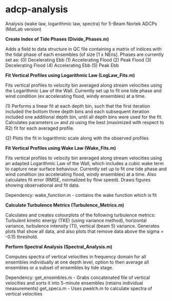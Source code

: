 # adcp-analysis
Analysis (wake law, logarithmic law, spectra) for 5-Beam Nortek ADCPs (MatLab version)

**Create Index of Tide Phases (Divide_Phases.m)**

Adds a field to data structure in QC file containing a matrix of indices with the tidal phase of each ensembles (of size [1 x NEns]. Phases are currently set as: (0) Decelerating Ebb (1) Accelerating Flood (2) Peak Flood (3) Decelerating Flood (4) Accelerating Ebb (5) Peak Ebb  

**Fit Vertical Profiles using Logarithmic Law  (LogLaw_Fits.m)**

Fits vertical profiles to velocity bin averaged along stream velocities using the Logarithmic Law of the Wall. Currently set up to fit one tide phase and wind condition (ex accelerating flood, windy ensembles) at a time. 

(1) Performs a linear fit at each depth bin, such that the first iteration included the bottom three depth bins and each subsequent iteration included one additional depth bin, until all depth bins were used for the fit. Calculates parameters 𝑢∗ and 𝑧𝑜 using the best (maximized with respect to R2) fit for each averaged profile. 

(2) Plots the fit in logarithmic scale along with the observed profiles 

**Fit Vertical Profiles using Wake Law (Wake_Fits.m)**

Fits vertical profiles to velocity bin averaged along stream velocities using an adapted Logarithmic Law of the Wall, which includes a cubic wake term to capture near surface behaviour. Currently set up to fit one tide phase and wind condition (ex accelerating flood, windy ensembles) at a time. Also calculates fit error (RMSE, normalized by flow speed). Draws figures showing observational and fit data. 

Dependency: wake_function.m - contains the wake function which is fit

**Calculate Turbulence Metrics (Turbulence_Metrics.m)**

Calculates and creates colourplots of the following turbulence metrics: Turbulent kinetic energy (TKE) (using variance method), horizontal variance, turbulence intensity (TI), vertical (beam 5) variance. Generates plots that show all data, and also plots that remove data above the sigma = -0.15 threshold.

**Perform Spectral Analysis (Spectral_Analysis.m)**

Computes spectra of vertical velocities in frequency domain for all ensembles individually at one depth level, option to then average all ensembles or a subset of ensembles by tide stage. 

Dependency: get_ensembles.m - Grabs concatenated file of vertical velocities and sorts it into 5-minute ensembles (retains individual measurements) 
            get_specs.m - Uses pwelch.m to calculate spectra of vertical velocities 

